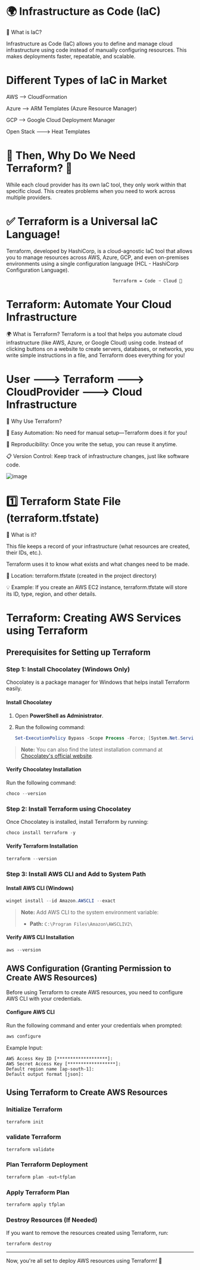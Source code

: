 # 🌍 Infrastructure as Code (IaC)
🔹 What is IaC?

Infrastructure as Code (IaC) allows you to define and manage cloud infrastructure using code instead of manually configuring resources. This makes deployments faster, repeatable, and scalable.

# Different Types of IaC in Market
AWS --> CloudFormation

Azure --> ARM Templates (Azure Resource Manager)

GCP --> Google Cloud Deployment Manager

Open Stack ---> Heat Templates

# 🔹 Then, Why Do We Need Terraform? 🤔
While each cloud provider has its own IaC tool, they only work within that specific cloud. This creates problems when you need to work across multiple providers.

# ✅ Terraform is a Universal IaC Language!

Terraform, developed by HashiCorp, is a cloud-agnostic IaC tool that allows you to manage resources across AWS, Azure, GCP, and even on-premises environments using a single configuration language (HCL - HashiCorp Configuration Language).


                                            Terraform = Code ➝ Cloud 🌉
# Terraform: Automate Your Cloud Infrastructure

🌍 What is Terraform?
Terraform is a tool that helps you automate cloud infrastructure (like AWS, Azure, or Google Cloud) using code. Instead of clicking buttons on a website to create servers, databases, or networks, you write simple instructions in a file, and Terraform does everything for you!

# User ---> Terraform ---> CloudProvider ---> Cloud Infrastructure

📌 Why Use Terraform?

🚀 Easy Automation: No need for manual setup—Terraform does it for you!

🔄 Reproducibility: Once you write the setup, you can reuse it anytime.

📋 Version Control: Keep track of infrastructure changes, just like software code.

![image](https://github.com/user-attachments/assets/da70983e-54cf-46c8-94ff-bc2a8d28c5d6)

# 1️⃣ Terraform State File (terraform.tfstate)
📌 What is it?

This file keeps a record of your infrastructure (what resources are created, their IDs, etc.).

Terraform uses it to know what exists and what changes need to be made.

📂 Location: terraform.tfstate (created in the project directory)

💡 Example:
If you create an AWS EC2 instance, terraform.tfstate will store its ID, type, region, and other details.

# Terraform: Creating AWS Services using Terraform

## Prerequisites for Setting up Terraform

### Step 1: Install Chocolatey (Windows Only)

Chocolatey is a package manager for Windows that helps install Terraform easily.

#### Install Chocolatey

1. Open **PowerShell as Administrator**.
2. Run the following command:

   ```powershell
   Set-ExecutionPolicy Bypass -Scope Process -Force; [System.Net.ServicePointManager]::SecurityProtocol = [System.Net.ServicePointManager]::SecurityProtocol -bor 3072; iex ((New-Object System.Net.WebClient).DownloadString('https://community.chocolatey.org/install.ps1'))
   ```

> **Note:** You can also find the latest installation command at [Chocolatey's official website](https://chocolatey.org/install).

#### Verify Chocolatey Installation

Run the following command:

```powershell
choco --version
```

### Step 2: Install Terraform using Chocolatey

Once Chocolatey is installed, install Terraform by running:

```powershell
choco install terraform -y
```

#### Verify Terraform Installation

```powershell
terraform --version
```

### Step 3: Install AWS CLI and Add to System Path

#### Install AWS CLI (Windows)

```powershell
winget install --id Amazon.AWSCLI --exact
```

> **Note:** Add AWS CLI to the system environment variable:
> - **Path:** `C:\Program Files\Amazon\AWSCLIV2\`

#### Verify AWS CLI Installation

```powershell
aws --version
```

## AWS Configuration (Granting Permission to Create AWS Resources)

Before using Terraform to create AWS resources, you need to configure AWS CLI with your credentials.

#### Configure AWS CLI

Run the following command and enter your credentials when prompted:

```powershell
aws configure
```

Example Input:
```
AWS Access Key ID [*******************]:
AWS Secret Access Key [******************]:
Default region name [ap-south-1]:
Default output format [json]:
```

## Using Terraform to Create AWS Resources

### Initialize Terraform

```powershell
terraform init
```
### validate Terraform

```powershell
terraform validate
```

### Plan Terraform Deployment

```powershell
terraform plan -out=tfplan
```

### Apply Terraform Plan

```powershell
terraform apply tfplan
```

### Destroy Resources (If Needed)

If you want to remove the resources created using Terraform, run:

```powershell
terraform destroy
```

---
Now, you're all set to deploy AWS resources using Terraform! 🚀

